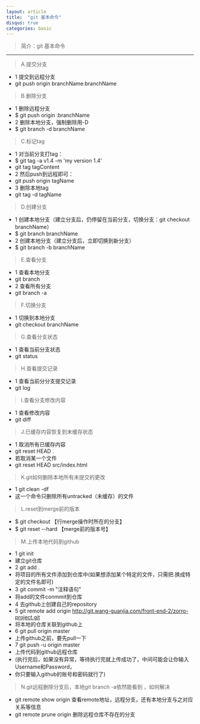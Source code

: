 ```yaml
---
layout: article
title:  "git 基本命令"
disqus: true
categories: basic
---
```


>简介：git 基本命令
   
---

> A.提交分支
* 1 提交到远程分支
* git push origin branchName:branchName

> B.删除分支
* 1 删除远程分支
* $ git push origin :branchName
* 2 删除本地分支，强制删除用-D
* $ git branch -d branchName

> C.标记tag
* 1 对当前分支打tag：
* $ git tag -a v1.4 -m 'my version 1.4'
* git tag tagContent
* 2 然后push到远程即可：
* git push origin tagName
* 3 删除本地tag
* git tag -d tagName

> D.创建分支
* 1 创建本地分支（建立分支后，仍停留在当前分支，切换分支：git checkout branchName）
* $ git branch branchName
* 2 创建本地分支（建立分支后，立即切换到新分支）
* $ git branch -b branchName

> E.查看分支
* 1 查看本地分支
* git branch
* 2 查看所有分支
* git branch -a

> F.切换分支
* 1 切换到本地分支
* git checkout  branchName

> G.查看分支状态
* 1 查看当前分支状态
* git status

> H.查看提交记录
* 1 查看当前分分支提交记录
* git log

> I.查看分支修改内容
* 1 查看修改内容
* git diff	

> J.已缓存内容恢复到未缓存状态
* 1 取消所有已缓存内容
* git reset HEAD .
* 若取消某一个文件
* git reset HEAD src/index.html

> K.git如何删除本地所有未提交的更改
* 1 git clean -df
* 这一个命令只删除所有untracked（未缓存）的文件

> L.reset到merge前的版本
* $ git checkout 【行merge操作时所在的分支】
* $ git reset --hard 【merge前的版本号】

> M.上传本地代码到github
* 1 git init
* 建立git仓库
* 2 git add .
* 将项目的所有文件添加到仓库中(如果想添加某个特定的文件，只需把.换成特定的文件名即可)
* 3 git commit -m "注释语句"
* 将add的文件conmmit到仓库
* 4 去github上创建自己的repository
* 5 git remote add origin http://git.wang-guanjia.com/front-end-2/zorro-project.git
* 将本地的仓库关联到github上
* 6 git pull origin master
* 上传github之前，要先pull一下
* 7 git push -u origin master
* 上传代码到github远程仓库
* (执行完后，如果没有异常，等待执行完就上传成功了，中间可能会让你输入Username和Password，
* 你只要输入github的账号和密码就行了)

> N.git远程删除分支后，本地git branch -a依然能看到 ，如何解决
* git remote show origin 查看remote地址，远程分支，还有本地分支与之对应关系等信息
* git remote prune origin 删除远程仓库不存在的分支



